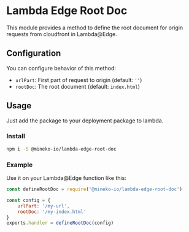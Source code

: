 # Lambda Edge Root Doc
This module provides a method to define the root document for origin requests from cloudfront in Lambda@Edge.

## Configuration
You can configure behavior of this method:

* `urlPart`: First part of request to origin (default: `''`)
* `rootDoc`: The root document (default: `index.html`)

## Usage
Just add the package to your deployment package to lambda.

### Install
```bash
npm i -S @mineko-io/lambda-edge-root-doc
```

### Example
Use it on your Lambda@Edge function like this:
```js
const defineRootDoc = require('@mineko-io/lambda-edge-root-doc')

const config = {
    urlPart: '/my-url',
    rootDoc: '/my-index.html'
}
exports.handler = defineRootDoc(config)
```